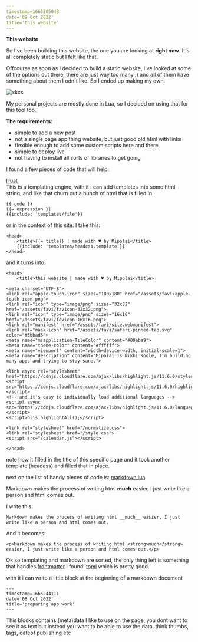 ```yaml
---
timestamp=1665305048
date='09 Oct 2022'
title='this website'
---
```


**This website**

So I've been building this website, the one you are looking at **right now**.
It's all completely static but I felt like that.

Offcourse as soon as I decided to build a static website, I've looked at some of the options out there, there are just way too many ;) and all of them have something about them I odn't like. So I ended up making my own.

![xkcs](https://imgs.xkcd.com/comics/standards_2x.png)

My personal projects are mostly done in Lua, so I decided on using that for this tool too.

**The requirements:**
  
* simple to add a new post
* not a single page app thing website, but just good old html with links
* flexible enough to add some custom scripts here and there
* simple to deploy live
* not having to install all sorts of libraries to get going

I found a few pieces of code that will help:

[liluat](https://github.com/FSMaxB/liluat)  
This is a templating engine,
with it I can add templates into some html string, and like that churn out a bunch of html that is filled in.


    {{ code }}
    {{= expression }}
    {{include: 'templates/file'}}

or in the context of this site:
I take this: 
    
    <head>
	    <title>{{= title}} | made with ♥ by Mipolai</title>
        {{include: 'templates/headcss.template'}}
	</head>

and it turns into:
 
    <head>
		<title>this website | made with ♥ by Mipolai</title>
                
    <meta charset="UTF-8">
    <link rel="apple-touch-icon" sizes="180x180" href="/assets/favi/apple-touch-icon.png">
    <link rel="icon" type="image/png" sizes="32x32" href="/assets/favi/favicon-32x32.png">
    <link rel="icon" type="image/png" sizes="16x16" href="/assets/favi/favicon-16x16.png">
    <link rel="manifest" href="/assets/favi/site.webmanifest">
    <link rel="mask-icon" href="/assets/favi/safari-pinned-tab.svg" color="#5bbad5">
    <meta name="msapplication-TileColor" content="#00aba9">
    <meta name="theme-color" content="#ffffff">
    <meta name="viewport" content="width=device-width, initial-scale=1">
    <meta name="description" content="Mipolai is Nikki Koole, I'm building many apps and trying to stay sane.">

    <link async rel="stylesheet" href="https://cdnjs.cloudflare.com/ajax/libs/highlight.js/11.6.0/styles/agate.min.css">
    <script src="https://cdnjs.cloudflare.com/ajax/libs/highlight.js/11.6.0/highlight.min.js"></script>
    <!-- and it's easy to individually load additional languages -->
    <script async src="https://cdnjs.cloudflare.com/ajax/libs/highlight.js/11.6.0/languages/lua.min.js"></script>
    <script>hljs.highlightAll();</script>

    <link rel="stylesheet" href="/normalize.css">
    <link rel="stylesheet" href="/style.css">
    <script src="/calendar.js"></script>

	</head>

note how it filled in the title of this specific page and it took another template (headcss) and filled that in place. 

next on the list of handy pieces of code is:
[markdown lua](https://github.com/mpeterv/markdown)

Markdown makes the process of writing html __much__ easier, I just write like a person and html comes out.

I write this: 

    Markdown makes the process of writing html __much__ easier, I just write like a person and html comes out.

And it becomes:   

    <p>Markdown makes the process of writing html <strong>much</strong> easier, I just write like a person and html comes out.</p>

Ok so templating and markdown are sorted, the only thing left is something that handles [frontmatter](https://jekyllrb.com/docs/front-matter/) I found:
[toml](https://github.com/jonstoler/lua-toml)
which is pretty good.

with it i can write a little block at the beginning of a markdown document
    
    ---
    timestamp=1665244111
    date='08 Oct 2022'
    title='preparing app work'
    ---

This blocks contains (meta)data I like to use on the page, you dont want to see it as text but instead you want to be able to use the data. think thumbs, tags, dateof publishing etc
